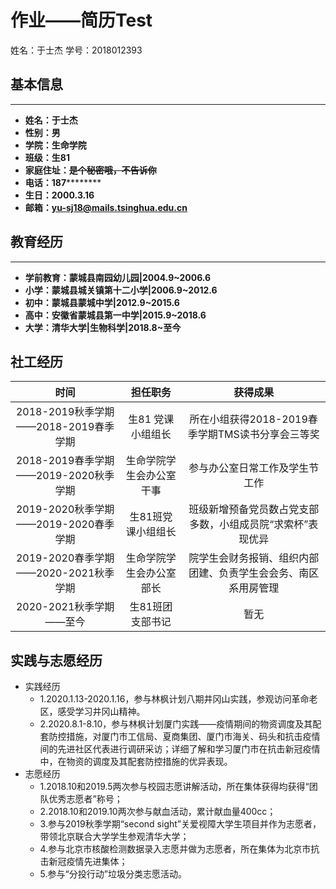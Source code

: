 <html>
<body>
<h1>作业——简历Test</h1>
<p>姓名：于士杰 学号：2018012393
</p>
  
</body>
</html>

## 基本信息
---
- **姓名：于士杰**
- **性别：男**
- **学院：生命学院**
- **班级：生81**
- **家庭住址：~~是个秘密哦，不告诉你~~**
- **电话：187**********
- **生日：2000.3.16**
- **邮箱：yu-sj18@mails.tsinghua.edu.cn**

## 教育经历
---
- **学前教育：蒙城县南园幼儿园|2004.9~2006.6**
- **小学：蒙城县城关镇第十二小学|2006.9~2012.6**
- **初中：蒙城县蒙城中学|2012.9~2015.6**
- **高中：安徽省蒙城县第一中学|2015.9~2018.6**
- **大学：清华大学|生物科学|2018.8~至今**

## 社工经历
时间|担任职务|获得成果
:-:|:-:|:-:
2018-2019秋季学期——2018-2019春季学期	|生81 党课小组组长	|所在小组获得2018-2019春季学期TMS读书分享会三等奖
2018-2019春季学期——2019-2020秋季学期	|生命学院学生会办公室干事	|参与办公室日常工作及学生节工作
2019-2020秋季学期——2019-2020春季学期	|生81班党课小组组长	|班级新增预备党员数占党支部多数，小组成员院“求索杯”表现优异
2019-2020春季学期——2020-2021秋季学期	|生命学院学生会办公室部长	|院学生会财务报销、组织内部团建、负责学生会会务、南区系用房管理
2020-2021秋季学期——至今	|生81班团支部书记	|暂无

## 实践与志愿经历
- 实践经历
  - 1.2020.1.13-2020.1.16，参与林枫计划八期井冈山实践，参观访问革命老区，感受学习井冈山精神。
  - 2.2020.8.1-8.10，参与林枫计划厦门实践——疫情期间的物资调度及其配套防控措施，对厦门市工信局、夏商集团、厦门市海关、码头和抗击疫情间的先进社区代表进行调研采访；详细了解和学习厦门市在抗击新冠疫情中，在物资的调度及其配套防控措施的优异表现。
- 志愿经历
  - 1.2018.10和2019.5两次参与校园志愿讲解活动，所在集体获得均获得“团队优秀志愿者”称号；
  - 2.2018.10和2019.10两次参与献血活动，累计献血量400cc；
  - 3.参与2019秋季学期“second sight”关爱视障大学生项目并作为志愿者，带领北京联合大学学生参观清华大学；
  - 4.参与北京市核酸检测数据录入志愿并做为志愿者，所在集体为北京市抗击新冠疫情先进集体；
  - 5.参与“分投行动”垃圾分类志愿活动。
